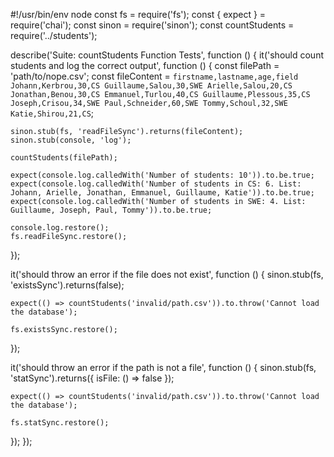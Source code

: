 #!/usr/bin/env node
const fs = require('fs');
const { expect } = require('chai');
const sinon = require('sinon');
const countStudents = require('../students');

describe('Suite: countStudents Function Tests', function () {
  it('should count students and log the correct output', function () {
    const filePath = 'path/to/nope.csv';
    const fileContent = `firstname,lastname,age,field
    Johann,Kerbrou,30,CS
    Guillaume,Salou,30,SWE
    Arielle,Salou,20,CS
    Jonathan,Benou,30,CS
    Emmanuel,Turlou,40,CS
    Guillaume,Plessous,35,CS
    Joseph,Crisou,34,SWE
    Paul,Schneider,60,SWE
    Tommy,Schoul,32,SWE
    Katie,Shirou,21,CS`;

    sinon.stub(fs, 'readFileSync').returns(fileContent);
    sinon.stub(console, 'log');

    countStudents(filePath);

    expect(console.log.calledWith('Number of students: 10')).to.be.true;
    expect(console.log.calledWith('Number of students in CS: 6. List: Johann, Arielle, Jonathan, Emmanuel, Guillaume, Katie')).to.be.true;
    expect(console.log.calledWith('Number of students in SWE: 4. List: Guillaume, Joseph, Paul, Tommy')).to.be.true;

    console.log.restore();
    fs.readFileSync.restore();
  });

  it('should throw an error if the file does not exist', function () {
    sinon.stub(fs, 'existsSync').returns(false);

    expect(() => countStudents('invalid/path.csv')).to.throw('Cannot load the database');

    fs.existsSync.restore();
  });

  it('should throw an error if the path is not a file', function () {
    sinon.stub(fs, 'statSync').returns({ isFile: () => false });

    expect(() => countStudents('invalid/path.csv')).to.throw('Cannot load the database');

    fs.statSync.restore();
  });
});
